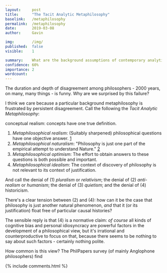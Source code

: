 ```yaml
---
layout:     post
title:      "The Tacit Analytic Metaphilosophy"
baselink:   /metaphilosophy
permalink:  /metaphilosophy
date:       2019-03-08
author:     Gavin

img:        /img/
published:  false
visible:    1

summary:    What are the background assumptions of contemporary analytic philosophy?
confidence: 60%
importance: 2
wordcount:      
---
```


The duration and depth of disagreement among philosophers - 2000 years, on many, many things - is funny. Why are we surprised by this failure?

I think we care because a particular background metaphilosophy is frustrated by persistent disagreement. Call the following the _Tacit Analytic Metaphilosophy_:

conceptual realism: concepts have one true definition.

1. _Metaphilosophical realism_: (Suitably sharpened) philosophical questions have one objective answer. <a href="#fn:1" id="fnref:1">1</a>
2. _Metaphilosophical naturalism_: "Philosophy is just one part of the empirical attempt to understand Nature." <a href="#fn:2" id="fnref:2">2</a>
3. _Metaphilosophical optimism_: The effort to obtain answers to these questions is both possible and important.
4. _Metaphilosophical idealism_: The context of discovery of philosophy is not relevant to its context of justification. 

And call the denial of (1) _pluralism_ or _relativism_; the denial of (2) _anti-realism_ or _humanism_; the denial of (3) _quietism_; and the denial of (4) historicism.

There's a clear tension between (2) and (4): how can it be the case that philosophy is just another natural phenomenon, _and_ that it (or its justification) float free of particular causal histories?

The sensible reply is that (4) is a normative claim: _of course_ all kinds of cognitive bias and personal idiosyncracy are powerful factors in the development of a philosophical view, but it's irrational and counterproductive to focus on that, because there seems to be nothing to say about such factors - certainly nothing polite.

How common is this view? The PhilPapers survey (of mainly Anglophone philosophers) find



{%  include comments.html %}

<!-- %  include metaphil/foots.html %} -->
